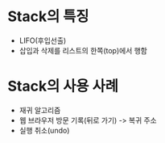 # Stack의 특징
- LIFO(후입선출)
- 삽입과 삭제를 리스트의 한쪽(top)에서 행함

# Stack의 사용 사례
- 재귀 알고리즘
- 웹 브라우저 방문 기록(뒤로 가기) -> 복귀 주소
- 실행 취소(undo)
